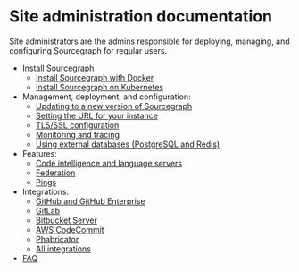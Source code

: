# Site administration documentation

Site administrators are the admins responsible for deploying, managing, and configuring Sourcegraph for regular users.

- [Install Sourcegraph](./install)
  - [Install Sourcegraph with Docker](./install/docker)
  - [Install Sourcegraph on Kubernetes](./install/kubernetes_cluster)
- Management, deployment, and configuration:
  - [Updating to a new version of Sourcegraph](./updates)
  - [Setting the URL for your instance](./url)
  - [TLS/SSL configuration](./tls_ssl)
  - [Monitoring and tracing](./monitoring_and_tracing)
  - [Using external databases (PostgreSQL and Redis)](./external_database)
- Features:
  - [Code intelligence and language servers](../extensions/language_servers)
  - [Federation](./federation)
  - [Pings](./pings)
- Integrations:
  - [GitHub and GitHub Enterprise](../integration/github)
  - [GitLab](../integration/gitlab)
  - [Bitbucket Server](../integration/bitbucket_server)
  - [AWS CodeCommit](../integration/aws_codecommit)
  - [Phabricator](../integration/phabricator)
  - [All integrations](../integration)
- [FAQ](./faq)
